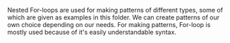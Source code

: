 Nested For-loops are used for making patterns of different types, some of which are given as examples in this folder. We can create patterns of our own choice depending on our needs. For making patterns, For-loop is mostly used because of it's easily understandable syntax. 